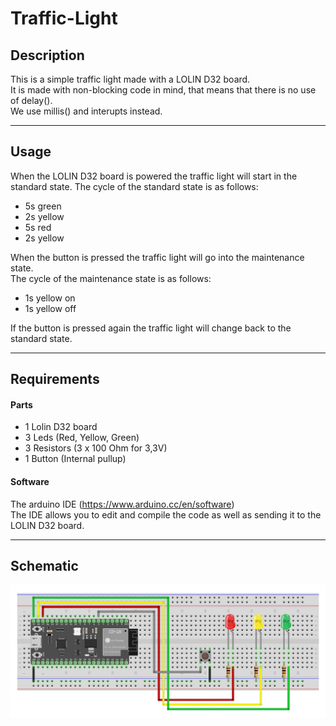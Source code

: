 # Traffic-Light  
## Description  
This is a simple traffic light made with a LOLIN D32 board.  
It is made with non-blocking code in mind, that means that there is no use of delay().  
We use millis() and interupts instead.  

---

## Usage  
When the LOLIN D32 board is powered the traffic light will start in the standard state.
The cycle of the standard state is as follows:  
- 5s green  
- 2s yellow  
- 5s red  
- 2s yellow  

When the button is pressed the traffic light will go into the maintenance state.  
The cycle of the maintenance state is as follows:  
- 1s yellow on  
- 1s yellow off 
   
If the button is pressed again the traffic light will change back to the standard state.  

---

## Requirements  

#### Parts  
- 1 Lolin D32 board  
- 3 Leds (Red, Yellow, Green)  
- 3 Resistors (3 x 100 Ohm for 3,3V)  
- 1 Button (Internal pullup)  

#### Software  
The arduino IDE (https://www.arduino.cc/en/software)  
The IDE allows you to edit and compile the code as well as sending it to the LOLIN D32 board.  

---

## Schematic
![My Image](Traffic-Light-Schematic.PNG)
